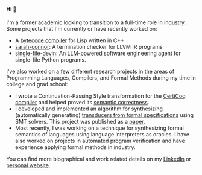 #### Hi 👋

I'm a former academic looking to transition to a full-time role in industry. Some projects that I'm currently or have recently worked on:

- A [bytecode compiler](https://github.com/anvayg/bytecode-compiler) for Lisp written in C++
- [sarah-connor](https://github.com/cceckman/sarah-connor): A termination checker for LLVM IR programs
- [single-file-devin](https://github.com/stefanlance/single_file_devin): An LLM-powered software engineering agent for single-file Python programs.

I've also worked on a few different research projects in the areas of Programming Languages, Compilers, and Formal Methods during my time in college and grad school:

-  I wrote a Continuation-Passing Style transformation for the [CertiCoq compiler](https://github.com/certiCoq/certicoq/)
   and helped proved its [semantic correctness](https://scholar.google.com/citations?view_op=view_citation&hl=en&user=kR6ogecAAAAJ&citation_for_view=kR6ogecAAAAJ:u5HHmVD_uO8C). 
 - I developed and implemented an algorithm for synthesizing (automatically generating) [transducers from formal specifications](https://github.com/anvayg/transducer-repair) using SMT solvers. This project was published as a [paper](https://scholar.google.com/citations?view_op=view_citation&hl=en&user=kR6ogecAAAAJ&citation_for_view=kR6ogecAAAAJ:u-x6o8ySG0sC).
 - Most recently, I was working on a technique for synthesizing formal semantics of languages using language interpreters as oracles. I have also worked on projects in automated program verification and have experience applying formal methods in industry.


You can find more biographical and work related details on my [LinkedIn](https://www.linkedin.com/in/anvay-grover) or [personal website](https://anvayg.github.io).

 
<!--
**anvayg/anvayg** is a ✨ _special_ ✨ repository because its `README.md` (this file) appears on your GitHub profile.

Here are some ideas to get you started:

- 🔭 I’m currently working on ...
- 🌱 I’m currently learning ...
- 👯 I’m looking to collaborate on ...
- 🤔 I’m looking for help with ...
- 💬 Ask me about ...
- 📫 How to reach me: ...
- 😄 Pronouns: ...
- ⚡ Fun fact: ...
-->
